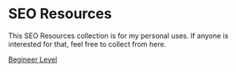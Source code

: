 # SEO Resources

This SEO Resources collection is for my personal uses. If anyone is interested for that, feel free to collect from here. 

[Begineer Level](INTRODUCTION.md)

